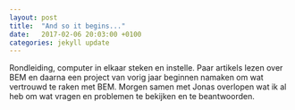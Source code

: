 ```yaml
---
layout: post
title:  "And so it begins..."
date:   2017-02-06 20:03:00 +0100
categories: jekyll update
---
```

Rondleiding, computer in elkaar steken en instelle. Paar artikels lezen over BEM en daarna een project van vorig jaar beginnen namaken om wat vertrouwd te raken met BEM. 
Morgen samen met Jonas overlopen wat ik al heb om wat vragen en problemen te bekijken en te beantwoorden.
